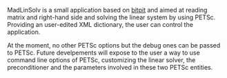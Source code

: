 MadLinSolv is a small application based on [bitpit](https://github.com/optimad/bitpit) and aimed at reading matrix and right-hand side and solving the linear system by using PETSc. Providing an user-edited XML dictionary, the user can control the application. 

At the moment, no other PETSc options but the debug ones can be passed to PETSc. Future develpements will expose to the user a way to use command line options of PETSc, customizing the linear solver, the preconditioner and the parameters involved in these two PETSc entities.
